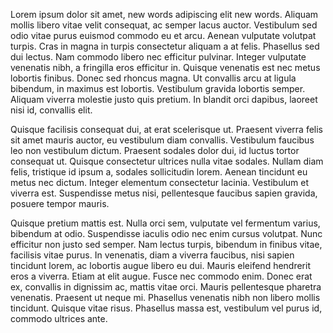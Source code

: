 Lorem ipsum dolor sit amet, new words adipiscing elit new words. Aliquam mollis libero vitae velit consequat, ac semper lacus auctor. Vestibulum sed odio vitae purus euismod commodo eu et arcu. Aenean vulputate volutpat turpis. Cras in magna in turpis consectetur aliquam a at felis. Phasellus sed dui lectus. Nam commodo libero nec efficitur pulvinar. Integer vulputate venenatis nibh, a fringilla eros efficitur in. Quisque venenatis est nec metus lobortis finibus. Donec sed rhoncus magna. Ut convallis arcu at ligula bibendum, in maximus est lobortis. Vestibulum gravida lobortis semper. Aliquam viverra molestie justo quis pretium. In blandit orci dapibus, laoreet nisi id, convallis elit.

Quisque facilisis consequat dui, at erat scelerisque ut. Praesent viverra felis sit amet mauris auctor, eu vestibulum diam convallis. Vestibulum faucibus leo non vestibulum dictum. Praesent sodales dolor dui, id luctus tortor consequat ut. Quisque consectetur ultrices nulla vitae sodales. Nullam diam felis, tristique id ipsum a, sodales sollicitudin lorem. Aenean tincidunt eu metus nec dictum. Integer elementum consectetur lacinia. Vestibulum et viverra est. Suspendisse metus nisi, pellentesque faucibus sapien gravida, posuere tempor mauris.

Quisque pretium mattis est. Nulla orci sem, vulputate vel fermentum varius, bibendum at odio. Suspendisse iaculis odio nec enim cursus volutpat. Nunc efficitur non justo sed semper. Nam lectus turpis, bibendum in finibus vitae, facilisis vitae purus. In venenatis, diam a viverra faucibus, nisi sapien tincidunt lorem, ac lobortis augue libero eu dui. Mauris eleifend hendrerit eros a viverra. Etiam at elit augue. Fusce nec commodo enim. Donec erat ex, convallis in dignissim ac, mattis vitae orci. Mauris pellentesque pharetra venenatis. Praesent ut neque mi. Phasellus venenatis nibh non libero mollis tincidunt. Quisque vitae risus. Phasellus massa est, vestibulum vel purus id, commodo ultrices ante.
